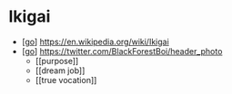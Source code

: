 # Ikigai

- [[go]] https://en.wikipedia.org/wiki/Ikigai
- [[go]] https://twitter.com/BlackForestBoi/header_photo
  - [[purpose]]
  - [[dream job]]
  - [[true vocation]]


[//begin]: # "Autogenerated link references for markdown compatibility"
[go]: go "Go"
[//end]: # "Autogenerated link references"